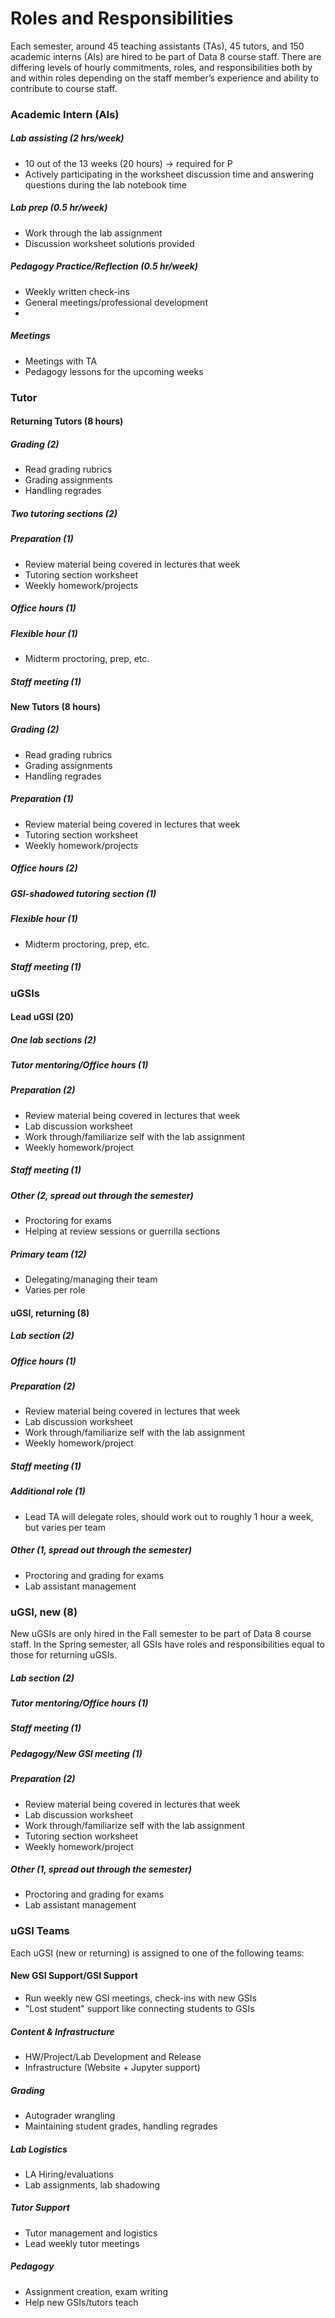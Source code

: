 # Roles and Responsibilities
Each semester, around 45 teaching assistants (TAs), 45 tutors, and 150 academic interns (AIs) are hired to be part of Data 8 course staff. There are differing levels of hourly commitments, roles, and responsibilities both by and within roles depending on the staff member’s experience and ability to contribute to course staff.

### Academic Intern (AIs)

##### Lab assisting (2 hrs/week)
- 10 out of the 13 weeks (20 hours) → required for P
- Actively participating in the worksheet discussion time and answering questions during the lab notebook time
##### Lab prep (0.5 hr/week)
- Work through the lab assignment
- Discussion worksheet solutions provided

##### Pedagogy Practice/Reflection (0.5 hr/week)
- Weekly written check-ins
- General meetings/professional development
- 
##### Meetings
- Meetings with TA
- Pedagogy lessons for the upcoming weeks

### Tutor

#### Returning Tutors (8 hours)
##### Grading (2)
- Read grading rubrics 
- Grading assignments
- Handling regrades 
##### Two tutoring sections (2)
##### Preparation (1)
- Review material being covered in lectures that week
- Tutoring section worksheet
- Weekly homework/projects
##### Office hours (1)
##### Flexible hour (1)
- Midterm proctoring, prep, etc.
##### Staff meeting (1)


#### New Tutors (8 hours)

##### Grading (2)
- Read grading rubrics 
- Grading assignments
- Handling regrades
 
##### Preparation (1)
- Review material being covered in lectures that week
- Tutoring section worksheet
- Weekly homework/projects

##### Office hours (2)
##### GSI-shadowed tutoring section (1)
##### Flexible hour (1)
- Midterm proctoring, prep, etc.
##### Staff meeting (1)

### uGSIs
#### Lead uGSI (20)
##### One lab sections (2)
##### Tutor mentoring/Office hours (1)
##### Preparation (2)
- Review material being covered in lectures that week
- Lab discussion worksheet
- Work through/familiarize self with the lab assignment
- Weekly homework/project
##### Staff meeting (1)
##### Other (2, spread out through the semester)
- Proctoring for exams
- Helping at review sessions or guerrilla sections
##### Primary team (12)
- Delegating/managing their team
- Varies per role

#### uGSI, returning (8)
##### Lab section (2)
##### Office hours (1)
##### Preparation (2)
- Review material being covered in lectures that week
- Lab discussion worksheet
- Work through/familiarize self with the lab assignment
- Weekly homework/project
##### Staff meeting (1)
##### Additional role (1)
- Lead TA will delegate roles, should work out to roughly 1 hour a week, but varies per team
##### Other (1, spread out through the semester)
- Proctoring and grading for exams
- Lab assistant management

### uGSI, new (8)
New uGSIs are only hired in the Fall semester to be part of Data 8 course staff. In the Spring semester, all GSIs have roles and responsibilities equal to those for returning uGSIs.

##### Lab section (2)
##### Tutor mentoring/Office hours (1)
##### Staff meeting (1)
##### Pedagogy/New GSI meeting (1)
##### Preparation (2)
- Review material being covered in lectures that week
- Lab discussion worksheet
- Work through/familiarize self with the lab assignment
- Tutoring section worksheet
- Weekly homework/project
##### Other (1, spread out through the semester)
- Proctoring and grading for exams
- Lab assistant management

### uGSI Teams
Each uGSI (new or returning) is assigned to one of the following teams:

#### New GSI Support/GSI Support
- Run weekly new GSI meetings, check-ins with new GSIs
- "Lost student" support like connecting students to GSIs
##### Content & Infrastructure
- HW/Project/Lab Development and Release
- Infrastructure (Website + Jupyter support)
##### Grading
- Autograder wrangling
- Maintaining student grades, handling regrades
##### Lab Logistics
- LA Hiring/evaluations
- Lab assignments, lab shadowing
##### Tutor Support
- Tutor management and logistics
- Lead weekly tutor meetings
##### Pedagogy
- Assignment creation, exam writing
- Help new GSIs/tutors teach
